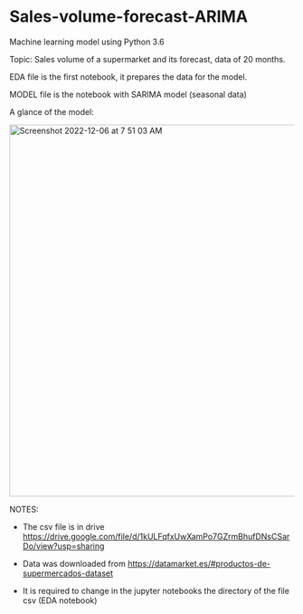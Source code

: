 # Sales-volume-forecast-ARIMA
Machine learning model using Python 3.6


Topic: Sales volume of a supermarket and its forecast, data of 20 months. 


EDA file is the first notebook, it prepares the data for the model.

MODEL file is the notebook with SARIMA model (seasonal data)

A glance of the model:


<img width="657" alt="Screenshot 2022-12-06 at 7 51 03 AM" src="https://user-images.githubusercontent.com/111979860/205841664-357d1520-3b5a-4b64-9011-5e1be165ced7.png">


NOTES:
* The csv file is in drive https://drive.google.com/file/d/1kULFqfxUwXamPo7GZrmBhufDNsCSarDo/view?usp=sharing 

* Data was downloaded from https://datamarket.es/#productos-de-supermercados-dataset

* It is required to change in the jupyter notebooks the directory of the file csv (EDA notebook)

